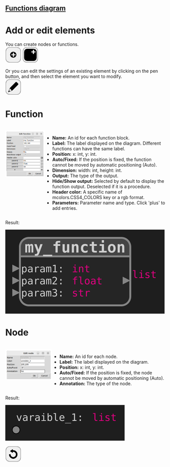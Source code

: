 ## [Functions diagram](../README.md)
# Add or edit elements

You can create nodes or functions.  
![add_function](../images/add_node.png)
![add_function](../images/add_function.png)

Or you can edit the settings of an existing element by clicking on the pen button, and then select the element you want to modify.  
![edit](../images/edit.png) 

# Function
<br>
<div style="display:table">
  <div style="display:table-cell; vertical-align:top;">
    <img src="assets/window_add_function.png">
  </div>
    <div style="display:table-cell; vertical-align:top;">
    <ul>
      <li><b>Name:</b> An id for each function block.</li>
      <li><b>Label:</b> The label displayed on the diagram. Different functions can have the same label.</li>
      <li><b>Position:</b> x: int, y: int.</li>
      <li><b>Auto/Fixed:</b> If the position is fixed, the function cannot be moved by automatic positioning (Auto).</li>
      <li><b>Dimension:</b> width: int, height: int.</li>
      <li><b>Output:</b> The type of the output.</li>
      <li><b>Hide/Show output:</b> Selected by default to display the function output. Deselected if it is a procedure.</li>
      <li><b>Header color:</b> A specific name of mcolors.CSS4_COLORS key or a rgb format.</li>
      <li><b>Parameters:</b> Parameter name and type. Click 'plus' to add entries.</b> </li>
    </ul>  
  </div>
</div>

Result: 

![test](assets/example_add_function.svg)

# Node
<br>
<div style="display:table">
  <div style="display:table-cell; vertical-align:top;">
    <img src="assets/window_add_node.png">
  </div>
    <div style="display:table-cell; vertical-align:top;">
    <ul>
      <li><b>Name:</b> An id for each node.</li>
      <li><b>Label:</b> The label displayed on the diagram.</li>
      <li><b>Position:</b> x: int, y: int.</li>
      <li><b>Auto/Fixed:</b> If the position is fixed, the node cannot be moved by automatic positioning (Auto).</li>
      <li><b>Annotation:</b> The type of the node.</li>
    </ul>  
  </div>
</div>

Result: 

![test](assets/example_add_node.svg)


[![back](assets/back.png)](../README.md)